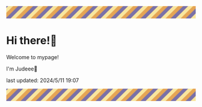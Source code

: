 <!-- Header image -->
<img src="./pokemon/pokemon_19.png" width="1000">

# Hi there!👋

Welcome to mypage!

I'm Judeee🐷

last updated: 2024/5/11 19:07

<!-- Footer image -->
<img src="./pokemon/pokemon_19.png" width="1000">
